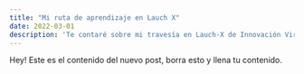 ```yaml
---
title: "Mi ruta de aprendizaje en Lauch X"
date: 2022-03-01
description: 'Te contaré sobre mi travesía en Lauch-X de Innovación Virtual'
---
```


Hey! Este es el contenido del nuevo post, borra esto y llena tu contenido.
